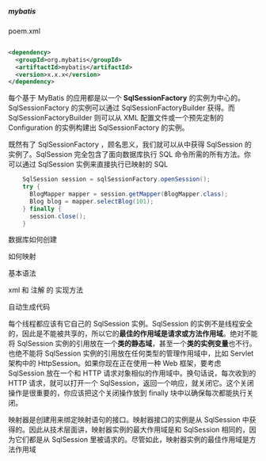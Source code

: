 ##### mybatis

poem.xml

```xml

<dependency>
  <groupId>org.mybatis</groupId>
  <artiftactId>mybatis</artifactId>
  <version>x.x.x</version>
</dependency>

```
每个基于 MyBatis 的应用都是以一个 **SqlSessionFactory** 的实例为中心的。SqlSessionFactory 的实例可以通过 SqlSessionFactoryBuilder 获得。而 SqlSessionFactoryBuilder 则可以从 XML 配置文件或一个预先定制的 Configuration 的实例构建出 SqlSessionFactory 的实例。

既然有了 SqlSessionFactory ，顾名思义，我们就可以从中获得 SqlSession 的实例了。SqlSession 完全包含了面向数据库执行 SQL 命令所需的所有方法。你可以通过 SqlSession 实例来直接执行已映射的 SQL

```java
	SqlSession session = sqlSessionFactory.openSession();
	try {
	  BlogMapper mapper = session.getMapper(BlogMapper.class);
	  Blog blog = mapper.selectBlog(101);
	} finally {
	  session.close();
	}
```


数据库如何创建

如何映射

基本语法

xml 和 注解 的 实现方法

自动生成代码

每个线程都应该有它自己的 SqlSession 实例。SqlSession 的实例不是线程安全的，因此是不能被共享的，所以它的**最佳的作用域是请求或方法作用域**。绝对不能将 SqlSession 实例的引用放在一个**类的静态域**，甚至一个**类的实例变量**也不行。也绝不能将 SqlSession 实例的引用放在任何类型的管理作用域中，比如 Servlet 架构中的 HttpSession。如果你现在正在使用一种 Web 框架，要考虑 SqlSession 放在一个和 HTTP 请求对象相似的作用域中。换句话说，每次收到的 HTTP 请求，就可以打开一个 SqlSession，返回一个响应，就关闭它。这个关闭操作是很重要的，你应该把这个关闭操作放到 finally 块中以确保每次都能执行关闭。

映射器是创建用来绑定映射语句的接口。映射器接口的实例是从 SqlSession 中获得的。因此从技术层面讲，映射器实例的最大作用域是和 SqlSession 相同的，因为它们都是从 SqlSession 里被请求的。尽管如此，映射器实例的最佳作用域是方法作用域
